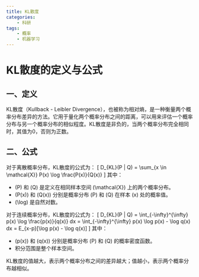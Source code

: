 ```yaml
---
title: KL散度
categories: 
    - 科研
tags: 
    - 概率
    - 机器学习
---
```


# KL散度的定义与公式

## 一、定义
KL散度（Kullback - Leibler Divergence），也被称为相对熵，是一种衡量两个概率分布差异的方法。它用于量化两个概率分布之间的距离，可以用来评估一个概率分布与另一个概率分布的相似程度。KL散度是非负的，当两个概率分布完全相同时，其值为0，否则为正数。

## 二、公式

对于离散概率分布，KL散度的公式为：
\[
D_{KL}(P \| Q) = \sum_{x \in \mathcal{X}} P(x) \log \frac{P(x)}{Q(x)}
\]
其中：
- \(P\) 和 \(Q\) 是定义在相同样本空间 \(\mathcal{X}\) 上的两个概率分布。
- \(P(x)\) 和 \(Q(x)\) 分别是概率分布 \(P\) 和 \(Q\) 在样本 \(x\) 处的概率值。
- \(\log\) 是自然对数。

对于连续概率分布，KL散度的公式为：
\[
D_{KL}(P \| Q) = \int_{-\infty}^{\infty} p(x) \log \frac{p(x)}{q(x)} dx = \int_{-\infty}^{\infty} p(x) \log p(x) - \log q(x) dx = E_{x-p}[\log p(x) - \log q(x)] 
\]
其中：
- \(p(x)\) 和 \(q(x)\) 分别是概率分布 \(P\) 和 \(Q\) 的概率密度函数。
- 积分范围是整个样本空间。

KL散度的值越大，表示两个概率分布之间的差异越大；值越小，表示两个概率分布越相似。